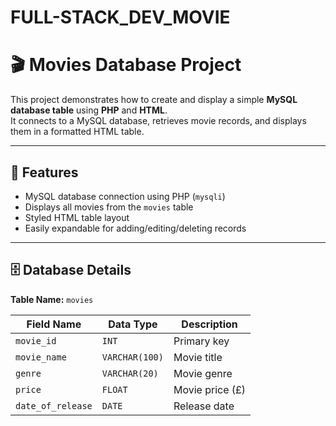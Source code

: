 # FULL-STACK_DEV_MOVIE
# 🎬 Movies Database Project

This project demonstrates how to create and display a simple **MySQL database table** using **PHP** and **HTML**.  
It connects to a MySQL database, retrieves movie records, and displays them in a formatted HTML table.

---

## 🧱 Features
- MySQL database connection using PHP (`mysqli`)
- Displays all movies from the `movies` table
- Styled HTML table layout
- Easily expandable for adding/editing/deleting records

---

## 🗄️ Database Details

**Table Name:** `movies`

| Field Name       | Data Type      | Description                |
|------------------|----------------|-----------------------------|
| `movie_id`       | `INT`          | Primary key                |
| `movie_name`     | `VARCHAR(100)` | Movie title                |
| `genre`          | `VARCHAR(20)`  | Movie genre                |
| `price`          | `FLOAT`        | Movie price (£)            |
| `date_of_release`| `DATE`         | Release date               |

